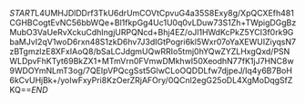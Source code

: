 $START$L4UMHJDlDDrf3TkU6drUmCOVtCpvuG4a35S8Exy8g/XpQCXEfh481CGHBCogtEvNC56bbWQe+Bl1fkpGg4Uc1U0q0vLDuw73S1Zh+TWpigDGgBzMubO3VaUeRvXckuCdhIngjURPQNcd+Bhj4EZ/oJl1HWdKcPkZ5YCI3f0rk9GbaMJvI2qV1woD6rxn48S1zkD6hv7J3dIGtPogri6kl5Wxr07oYaXEWUIZiyqsN7zBTgmzlzE8XFxIAoQ8/bSaLCJdgmUQwRRIo5tmj0hYQwZYZLHxgQxd/PSNWLDpvFhKTyt69BkZX1+MTmVrn0FVmwDMkhwI50XeodhN77fK1jJ7HNC8w9WDOYmNLmT3og/7QEIpVPQcgSst5GlwCLoOQDDLfw7djpeJ/Iq4y6B7BoH6kCvUHjBk+/yoIwFxyPri8KzOerZRjAFOry/0QCnl2egG25oDL4XgMoDqgSfZKQ==$END$